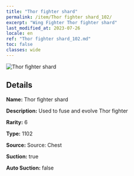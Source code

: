 ```yaml
---
title: "Thor fighter shard"
permalink: /item/Thor fighter shard_102/
excerpt: "Wing Fighter Thor fighter shard"
last_modified_at: 2023-07-26
locale: en
ref: "Thor fighter shard_102.md"
toc: false
classes: wide
---
```



 ![Thor fighter shard](/images/item/Thor_fighter_shard_p.png)



## Details

 **Name:** Thor fighter shard 

 **Description:** Used to fuse and evolve Thor fighter

 **Rarity:** 6 

 **Type:** 1102 

 **Source:** Source: Chest 

 **Suction:** true 

 **Auto Suction:** false 


